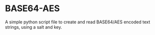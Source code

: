 # BASE64-AES
A simple python script file to create and read BASE64/AES encoded text strings, using a salt and key.
